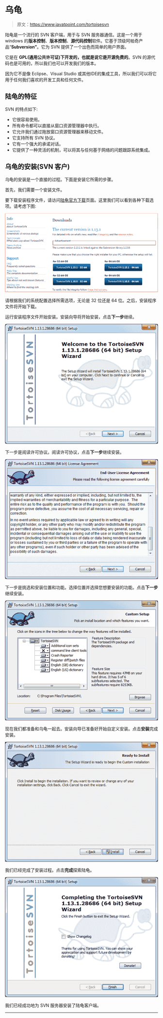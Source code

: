 # 乌龟

> 原文：<https://www.javatpoint.com/tortoisesvn>

陆龟是一个流行的 SVN 客户端，用于与 SVN 服务器通信。这是一个用于 windows 的**版本控制**、**版本控制**、**源代码控制**软件。它基于顶级阿帕奇产品“**Subversion”**。它为 SVN 提供了一个出色而简单的用户界面。

它是在 **GPL(通用公共许可证)**下开发的，也就是说它是**开源免费的**。SVN 的源代码也是可用的，所以我们也可以开发我们的版本。

因为它不是像 Eclipse、Visual Studio 或其他IDE的集成工具，所以我们可以将它用于任何我们喜欢的开发工具和任何文件。

## 陆龟的特征

SVN 的特点如下:

*   它很容易使用。
*   所有命令都可以直接从窗口资源管理器中执行。
*   它允许我们通过拖放窗口资源管理器来移动文件。
*   它支持所有 SVN 协议。
*   它有一个强大的承诺对话。
*   它提供了一种灵活的机制，可以将其与任何基于网络的问题跟踪系统集成。

## 乌龟的安装(SVN 客户)

乌龟的安装是一个直接的过程。下面是安装它所需的步骤。

首先，我们需要一个安装文件。

要下载安装程序文件，请访问[陆龟官方下载](https://tortoisesvn.net/downloads.html)页面。这里我们可以看到各种下载选项。请考虑下图:

![TortoiseSVN](img/6469f5a8963d5c44539f101c8139728e.png)

请根据我们的系统配置选择所需选项，无论是 32 位还是 64 位。之后，安装程序文件将开始下载。

运行安装程序文件开始安装。安装向导将开始安装，点击**下一步**继续。

![TortoiseSVN](img/3dddb1b3de78ddfb26fc0ccd9d6a693e.png)

下一步是阅读许可协议。阅读许可协议，点击**下一步**继续安装。

![TortoiseSVN](img/c4eb58a74ebe6e45634a68a46a65b7dd.png)

下一步是挑选和安装位置和功能。选择位置并选择您想要安装的功能。点击**下一步**继续安装。

![TortoiseSVN](img/957537e797bd2283259167934f0b76ae.png)

现在我们都准备和乌龟一起去。安装向导已准备好开始自定义安装。点击**安装**完成安装。

![TortoiseSVN](img/c87d36bb9edec92a593fc9616f2dee00.png)

我们已经完成了安装过程。点击**完成**探索陆龟。

![TortoiseSVN](img/180d739d9dc4690a39abc9e2e6cee68c.png)

我们已经成功地为 SVN 服务器安装了陆龟客户端。

* * *